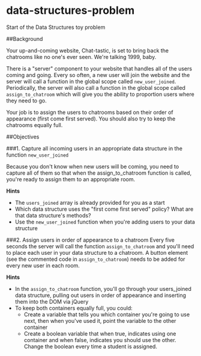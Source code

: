 data-structures-problem
=======================

Start of the Data Structures toy problem

##Background

Your up-and-coming website, Chat-tastic, is set to bring back the chatrooms like no one's ever seen. We're talking 1999, baby.

There is a "server" component to your website that handles all of the users coming and going. Every so often, a new user will join the website and the server will call a function in the global scope called `new_user_joined`. Periodically, the server will also call a function in the global scope called `assign_to_chatroom` which will give you the ability to proportion users where they need to go.

Your job is to assign the users to chatrooms based on their order of appearance (first come first served). You should also try to keep the chatrooms equally full.

##Objectives

###1. Capture all incoming users in an appropriate data structure in the function `new_user_joined`

Because you don't know when new users will be coming, you need to capture all of them so that when the assign_to_chatroom function is called, you're ready to assign them to an appropriate room.

**Hints**
* The `users_joined` array is already provided for you as a start
* Which data structure uses the "first come first served" policy? What are that data structure's methods?
* Use the `new_user_joined` function when you're adding users to your data structure

###2. Assign users in order of appearance to a chatroom
Every five seconds the server will call the function `assign_to_chatroom` and you'll need to place each user in your data structure to a chatroom. A button element (see the commented code in `assign_to_chatroom`) needs to be added for every new user in each room.

**Hints**
* In the `assign_to_chatroom` function, you'll go through your users_joined data structure, pulling out users in order of appearance and inserting them into the DOM via jQuery
* To keep both containers equally full, you could:
  * Create a variable that tells you which container you're going to use next, then when you've used it, point the variable to the other container
  * Create a boolean variable that when true, indicates using one container and when false, indicates you should use the other. Change the boolean every time a student is assigned.
